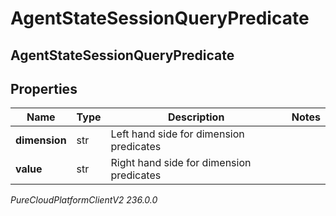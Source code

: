 # AgentStateSessionQueryPredicate

## AgentStateSessionQueryPredicate

## Properties

|Name | Type | Description | Notes|
|------------ | ------------- | ------------- | -------------|
| **dimension** | str | Left hand side for dimension predicates | |
| **value** | str | Right hand side for dimension predicates | |



_PureCloudPlatformClientV2 236.0.0_

